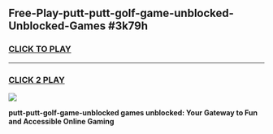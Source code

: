 
## Free-Play-putt-putt-golf-game-unblocked-Unblocked-Games #3k79h
<h3>
<a href="https://news.freeplayer.one?title=putt-putt-golf-game-unblocked&ref=8M">CLICK TO PLAY</a></h3>
<hr>

<h3>
<a href="https://news.freeplayer.one?title=putt-putt-golf-game-unblocked&ref=8M">CLICK 2 PLAY</a>
  
</h3>

<a href="https://news.freeplayer.one?title=putt-putt-golf-game-unblocked&ref=8M"><img src="https://clearcache.store/games.png"></a>


**putt-putt-golf-game-unblocked games unblocked: Your Gateway to Fun and Accessible Online Gaming**
